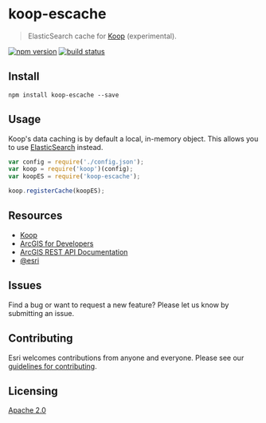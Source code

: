 # koop-escache

> ElasticSearch cache for [Koop](https://github.com/koopjs/koop) (experimental).

[![npm version][npm-img]][npm-url]
[![build status][travis-img]][travis-url]

[npm-img]: https://img.shields.io/npm/v/koop-escache.svg?style=flat-square
[npm-url]: https://www.npmjs.com/package/koop-escache
[travis-img]: https://img.shields.io/travis/koopjs/koop-escache.svg?style=flat-square
[travis-url]: https://travis-ci.org/koopjs/koop-escache

## Install

```
npm install koop-escache --save
```

## Usage

Koop's data caching is by default a local, in-memory object. This allows you to use [ElasticSearch](https://www.elastic.co/products/elasticsearch) instead.

```js
var config = require('./config.json');
var koop = require('koop')(config);
var koopES = require('koop-escache');

koop.registerCache(koopES);
```

## Resources

* [Koop](https://github.com/koopjs/koop)
* [ArcGIS for Developers](http://developers.arcgis.com)
* [ArcGIS REST API Documentation](http://resources.arcgis.com/en/help/arcgis-rest-api/)
* [@esri](http://twitter.com/esri)

## Issues

Find a bug or want to request a new feature?  Please let us know by submitting an issue.

## Contributing

Esri welcomes contributions from anyone and everyone. Please see our [guidelines for contributing](https://github.com/esri/contributing).

## Licensing

[Apache 2.0](LICENSE)
